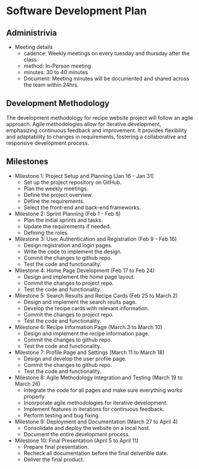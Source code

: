 # Software Development Plan

## Administrivia
* Meeting details
  * cadence: Weekly meetings on every tuesday and thursday after the class
  * method: In-Person meeting
  * minutes: 30 to 40 minutes
  * Document: Meeting minutes will be documented and shared across the team within 24hrs.

## Development Methodology
The development methodology for recipe website project will follow an agile approach. Agile methodologies allow for iterative development, emphasizing continuous feedback and improvement. It provides flexibility and adaptability to changes in requirements, fostering a collaborative and responsive development process.

## Milestones
* Milestone 1: Project Setup and Planning (Jan 16 - Jan 31)
  * Set up the project repository on GitHub.
  * Plan the weekly meetings.
  * Define the project overview.
  * Define the requirements.
  * Select the front-end and back-end frameworks.
* Milestone 2: Sprint Planning (Feb 1 - Feb 8)
  * Plan the initial sprints and tasks.
  * Update the requirements if needed.
  * Defining the roles.
* Milestone 3: User Authentication and Registration (Feb 9 - Feb 16)
  * Design registration and login pages.
  * Write the code to implement the design.
  * Commit the changes to github repo.
  * Test the code and functionality.
* Milestone 4: Home Page Development (Feb 17 to Feb 24)
  * Design and implement the home page layout.
  * Commit the changes to project repo.
  * Test the code and functionality.
* Milestone 5: Search Results and Recipe Cards (Feb 25 to March 2)
  * Design and implement the search reults page.
  * Develop the recipe cards with relevant information.
  * Commit the changes to project repo.
  * Test the code and functionality.
* Milestone 6: Recipe Information Page (March 3 to March 10)
  * Design and implement the recipe information page.
  * Commit the changes to github repo.
  * Test the code and functionality.
* Milestone 7: Profile Page and Settings (March 11 to March 18)
  * Design and develop the user profile page.
  * Commit the changes to github repo.
  * Test the code and functionality.
* Milestone 8: Agile Methodology Integration and Testing (March 19 to March 26)
  * Integrate the code for all pages and make sure everything works properly.
  * Incorporate agile methodologies for iterative development.
  * Implement features in iterations for continuous feedback.
  * Perform testing and bug fixing.
* Milestone 9: Deployment and Documentation (March 27 to April 4)
  * Consolidate and deploy the website on a local host.
  * Document the entire development process.
* Milestone 10: Final Presentation (April 5 to April 11)
  * Prepare final presentation.
  * Recheck all documentation before the final delverible date.
  * Deliver the final product.
 

